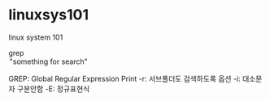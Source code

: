# linuxsys101
linux system 101

grep <option> "something for search" <path>

GREP: Global Regular Expression Print
-r: 서브폴더도 검색하도록 옵션
-i: 대소문자 구분안함
-E: 정규표현식
